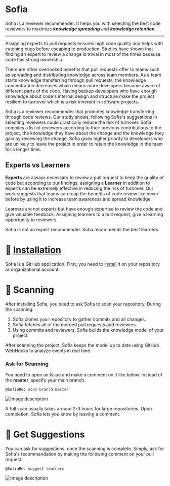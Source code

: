 # Sofia
Sofia is a reviewer recommender. It helps you with selecting the best code reviewers to maximize **_knowledge  spreading_** and **_knowledge retention_**. 

---

Assigning experts to pull requests ensures high code quality and helps with catching bugs before escaping to production. Studies have shown that finding an expert to review a change is trivial in most of the times because code has strong ownership.

There are other overlooked benefits that pull requests offer to teams such as spreading and distributing knowledge across team members. As a team starts knowledge transferring through pull requests, the knowledge concentration decreases which means more developers become aware of different parts of the code. Having backup developers who have enough knowledge about code's internal design and structure make the project resilient to turnover which is a risk inherent in software projects.

Sofia is a reviewer recommender that promotes knowledge transferring through code reviews. Our study shows, following Sofia's suggestions in selecting reviewers could drastically reduce the risk of turnover. Sofia compiles a list of reviewers according to their previous contributions to the project, the knowledge they have about the change and the knowledge they gain by reviewing the change. Sofia gives higher priority to developers who are unlikely to leave the project in order to retain the knowledge in the team for a longer time.

## Experts vs Learners

**Experts** are always necessary to review a pull request to keep the quality of code but according to our findings, assigning a **Learner** in addition to experts can be extremely effective in reducing the risk of turnover. Our work suggests that teams can reap the benefits of code review like never before by using it to increase team awareness and spread knowledge. 

Learners are not experts but have enough expertise to review the code and give valuable feedback. Assigning learners to a pull request, give a learning opportunity to reviewers.

Sofia is not an expert recommender. Sofia recommends the best learners.

#  🔌 [Installation](https://github.com/apps/sofiarec)

Sofia is a GitHub application. First, you need to [install](https://github.com/apps/sofiarec) it on your repository or organizational account.

# 📡 Scanning

After installing Sofia, you need to ask Sofia to scan your repository. During the scanning:

 1. Sofia clones your repository to gather commits and all changes.
 2. Sofia fetches all of the merged pull requests and reviewers.
 3. Using commits and reviewers, Sofia builds the knowledge model of your project.
 
After scanning the project, Sofia keeps the model up to date using GitHub WebHooks to analyze events in real time.

### Ask for Scanning

You need to open an Issue and make a comment on it like below. Instead of the **master**, specify your main branch.

```
@SofiaRec scan branch master
```

![Image description](https://raw.githubusercontent.com/mirsaeedi/Sofia/master/src/Sofia/wwwroot/img/scan.PNG)

A full scan usually takes around 2-3 hours for large repositories. Upon completion, Sofia lets you know by leaving a comment.

# 📣 Get Suggestions

You can ask for suggestions, once the scanning is complete. Simply, ask for Sofia's recommendation by making the following comment on your pull request.

```
@SofiaRec suggest learners
```

![Image description](https://raw.githubusercontent.com/mirsaeedi/Sofia/master/src/Sofia/wwwroot/img/suggestions.PNG)


